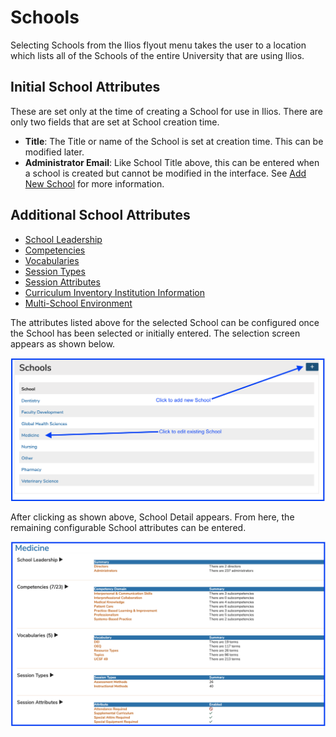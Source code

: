 # Schools

Selecting Schools from the Ilios flyout menu takes the user to a location which lists all of the Schools of the entire University that are using Ilios.

## Initial School Attributes

These are set only at the time of creating a School for use in Ilios. There are only two fields that are set at School creation time.

* **Title**: The Title or name of the School is set at creation time. This can be modified later.
* **Administrator Email**: Like School Title above, this can be entered when a school is created but cannot be modified in the interface. See [Add New School](https://iliosproject.gitbook.io/ilios-user-guide/schools/add-new-school) for more information.

## Additional School Attributes

* [School Leadership](https://iliosproject.gitbook.io/ilios-user-guide/schools/school-leadership)
* [Competencies](https://iliosproject.gitbook.io/ilios-user-guide/schools/competencies)
* [Vocabularies](https://iliosproject.gitbook.io/ilios-user-guide/schools/vocabularies)
* [Session Types](https://iliosproject.gitbook.io/ilios-user-guide/schools/session-types)
* [Session Attributes](https://iliosproject.gitbook.io/ilios-user-guide/schools/session-attributes)
* [Curriculum Inventory Institution Information](https://iliosproject.gitbook.io/ilios-user-guide/schools/curriculum-inventory-institution-information)&#x20;
* [Multi-School Environment](https://iliosproject.gitbook.io/ilios-user-guide/schools/multi-school-environment)

The attributes listed above for the selected School can be configured once the School has been selected or initially entered. The selection screen appears as shown below.

![](<../.gitbook/assets/Screen Shot 2022-04-11 at 3.03.05 PM.png>)

After clicking as shown above, School Detail appears. From here, the remaining configurable School attributes can be entered.

![School detail](<../.gitbook/assets/Screen Shot 2022-04-11 at 3.07.19 PM.png>)
